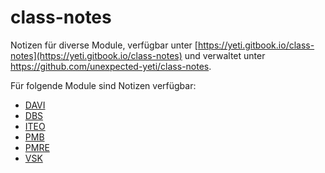 # class-notes

Notizen für diverse Module, verfügbar unter [https://yeti.gitbook.io/class-notes](https://yeti.gitbook.io/class-notes) und verwaltet unter https://github.com/unexpected-yeti/class-notes.

Für folgende Module sind Notizen verfügbar:

* [DAVI](https://yeti.gitbook.io/class-notes/davi)
* [DBS](https://yeti.gitbook.io/class-notes/dbs)
* [ITEO](https://yeti.gitbook.io/class-notes/iteo)
* [PMB](https://yeti.gitbook.io/class-notes/pmb)
* [PMRE](https://yeti.gitbook.io/class-notes/pmre)
* [VSK](https://yeti.gitbook.io/class-notes/vsk)

